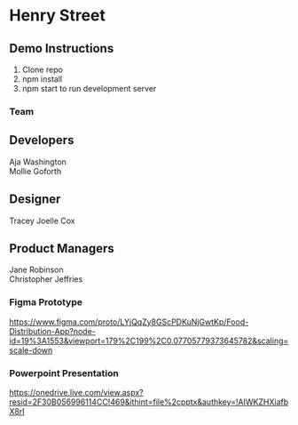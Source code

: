 # Henry Street 

## Demo Instructions

1. Clone repo
2. npm install
3. npm start to run development server 


### Team 
## Developers 
Aja Washington\
Mollie Goforth

## Designer
Tracey Joelle Cox

## Product Managers 
Jane Robinson\
Christopher Jeffries

### Figma Prototype 
https://www.figma.com/proto/LYjQqZy8GScPDKuNjGwtKp/Food-Distribution-App?node-id=19%3A1553&viewport=179%2C199%2C0.07705779373645782&scaling=scale-down

### Powerpoint Presentation 
https://onedrive.live.com/view.aspx?resid=2F30B056996114CC!469&ithint=file%2cpptx&authkey=!AIWKZHXiafbX8rI
